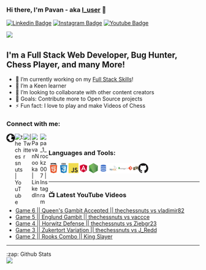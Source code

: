 ### Hi there, I'm Pavan - aka [l_user][website] 👋

[![Linkedin Badge](https://img.shields.io/badge/-anirudhemmadi-blue?style=flat-square&logo=Linkedin&logoColor=white&link=https://www.linkedin.com/in/pavan-nooka-a6705918b)][linkedin]
[![Instagram Badge](https://img.shields.io/badge/-kanna6501-purple?style=flat-square&logo=instagram&logoColor=white&link=https://www.instagram.com/pa_1_rockz007)][instagram]
[![Youtube Badge](https://img.shields.io/badge/-thechessnuts-darkred?style=flat-square&logo=youtube&logoColor=white&link=https://www.youtube.com/channel/UC_qRV7wvFlFgpxC40Dgubsw)][youtube]

![](https://visitor-badge.glitch.me/badge?page_id=NookaPavan/NookaPavan)


## I'm a Full Stack Web Developer, Bug Hunter, Chess Player, and many More!

- 🔭 I’m currently working on my [Full Stack Skills][website]!
- 🌱 I’m a Keen learner
- 👯 I’m looking to collaborate with other content creators
- 🥅 Goals: Contribute more to Open Source projects
- ⚡ Fun fact: I love to play and make Videos of Chess

### Connect with me:

[<img align="left" alt="" width="22px" src="https://raw.githubusercontent.com/iconic/open-iconic/master/svg/globe.svg" />][website]
[<img align="left" alt="thechessnuts | YouTube" width="22px" src="https://cdn.jsdelivr.net/npm/simple-icons@v3/icons/youtube.svg" />][youtube]
[<img align="left" alt=" | Twitter" width="22px" src="https://cdn.jsdelivr.net/npm/simple-icons@v3/icons/twitter.svg" />][twitter]
[<img align="left" alt="PavanNooka | LinkedIn" width="22px" src="https://cdn.jsdelivr.net/npm/simple-icons@v3/icons/linkedin.svg" />][linkedin]
[<img align="left" alt="pa_1_rockz007 | Instagram" width="22px" src="https://cdn.jsdelivr.net/npm/simple-icons@v3/icons/instagram.svg" />][instagram]

<br />

### Languages and Tools:

[<img align="left" alt="HTML5" width="26px" src="https://raw.githubusercontent.com/github/explore/80688e429a7d4ef2fca1e82350fe8e3517d3494d/topics/html/html.png" />][nothing]
[<img align="left" alt="CSS3" width="26px" src="https://raw.githubusercontent.com/github/explore/80688e429a7d4ef2fca1e82350fe8e3517d3494d/topics/css/css.png" />][nothing]
[<img align="left" alt="JavaScript" width="26px" src="https://raw.githubusercontent.com/github/explore/80688e429a7d4ef2fca1e82350fe8e3517d3494d/topics/javascript/javascript.png" />][nothing]
[<img align="left" alt="angularjs.org" width="26px" src="https://raw.githubusercontent.com/github/explore/80688e429a7d4ef2fca1e82350fe8e3517d3494d/topics/angular/angular.png" />][nothing]
[<img align="left" alt="Node.js" width="26px" src="https://raw.githubusercontent.com/github/explore/80688e429a7d4ef2fca1e82350fe8e3517d3494d/topics/nodejs/nodejs.png" />][nothing]
[<img align="left" alt="SQL" width="26px" src="https://raw.githubusercontent.com/github/explore/80688e429a7d4ef2fca1e82350fe8e3517d3494d/topics/sql/sql.png" />][nothing]
[<img align="left" alt="MySQL" width="26px" src="https://raw.githubusercontent.com/github/explore/80688e429a7d4ef2fca1e82350fe8e3517d3494d/topics/mysql/mysql.png" />][nothing]
[<img align="left" alt="MongoDB" width="26px" src="https://raw.githubusercontent.com/github/explore/80688e429a7d4ef2fca1e82350fe8e3517d3494d/topics/mongodb/mongodb.png" />][nothing]
[<img align="left" alt="Git" width="26px" src="https://raw.githubusercontent.com/github/explore/80688e429a7d4ef2fca1e82350fe8e3517d3494d/topics/git/git.png" />][nothing]
[<img align="left" alt="GitHub" width="26px" src="https://raw.githubusercontent.com/github/explore/78df643247d429f6cc873026c0622819ad797942/topics/github/github.png" />][nothing]

<br />
<br />

---

### 📺 Latest YouTube Videos

<!-- YOUTUBE:START -->
- [Game 6 || Queen's Gambit Accepted || thechessnuts vs vladimir82](https://www.youtube.com/watch?v=j_55vN6DMs8)
- [Game 5 || Englund Gambit || thechessnuts vs vaccce](https://www.youtube.com/watch?v=Ye8p-8aa4_w)
- [Game 4 || Horwitz Defense || thechessnuts vs Ziebgr23](https://www.youtube.com/watch?v=Np6TbSvXvAs)
- [Game 3 || Zukertort Variation || thechessnuts vs J_Redd](https://www.youtube.com/watch?v=xsgZhthzpuM)
- [Game 2 || Rooks Combo || King Slayer](https://www.youtube.com/watch?v=9Kq0H-TfRn0)
<!-- YOUTUBE:END -->

---

<summary>:zap: Github Stats</summary>

<img src="https://github-readme-stats.vercel.app/api?username=NookaPavan&&show_icons=true&title_color=ffffff&icon_color=bb2acf&text_color=daf7dc&bg_color=151515"/>


[website]: https://github.com/NookaPavan/NookaPavan
[twitter]: google.com
[youtube]: https://www.youtube.com/channel/UC_qRV7wvFlFgpxC40Dgubsw
[instagram]: https://www.instagram.com/pa_1_rockz007
[linkedin]: https://www.linkedin.com/in/pavan-nooka-a6705918b
[nothing]: https://github.com/NookaPavan/NookaPavan
